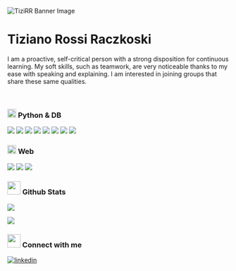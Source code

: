 ![TiziRR Banner Image](https://media.licdn.com/dms/image/v2/D5616AQGTkGEJxQ3Kiw/profile-displaybackgroundimage-shrink_350_1400/profile-displaybackgroundimage-shrink_350_1400/0/1730431787642?e=1736380800&v=beta&t=Bm84BR1J73FTtr2XO9j6B5khlDNOiI1W-12eiOMO72o)

# Tiziano Rossi Raczkoski

I am a proactive, self-critical person with a strong disposition for continuous learning. My
soft skills, such as teamwork, are very noticeable thanks to my ease with speaking and
explaining. I am interested in joining groups that share these same qualities.

<br/>

### <picture> <img src = "https://github.com/7oSkaaa/7oSkaaa/blob/main/Images/CP_PS.gif?raw=true" width = 20px>  </picture> Python & DB
<span> 
  <img src="https://img.shields.io/badge/python-3670A0?style=for-the-badge&logo=python&logoColor=ffdd54">
  <img src="https://img.shields.io/badge/FastAPI-005571?style=for-the-badge&logo=fastapi">
  <img src="https://img.shields.io/badge/MySQL-00000F?style=for-the-badge&logo=mysql&logoColor=white">
  <img src="https://img.shields.io/badge/MongoDB-%234ea94b.svg?style=for-the-badge&logo=mongodb&logoColor=white">
  <img src="https://img.shields.io/badge/pandas-%23150458.svg?style=for-the-badge&logo=pandas&logoColor=white">
  <img src="https://img.shields.io/badge/Matplotlib-%23ffffff.svg?style=for-the-badge&logo=Matplotlib&logoColor=black">
  <img src="https://img.shields.io/badge/numpy-%23013243.svg?style=for-the-badge&logo=numpy&logoColor=white">
  <img src="https://img.shields.io/badge/Postman-FF6C37?style=for-the-badge&logo=postman&logoColor=white">
</span>

### <picture> <img src = "https://github.com/7oSkaaa/7oSkaaa/blob/main/Images/Front_End.gif?raw=true" width = 20px>  </picture> Web
<span>
  <img src="https://img.shields.io/badge/astro-%232C2052.svg?style=for-the-badge&logo=astro&logoColor=white">
  <img src="https://img.shields.io/badge/react-%2320232a.svg?style=for-the-badge&logo=react&logoColor=%2361DAFB">
  <img src="https://img.shields.io/badge/tailwindcss-%2338B2AC.svg?style=for-the-badge&logo=tailwind-css&logoColor=white">
</span>

### <picture> <img src = "https://github.com/7oSkaaa/7oSkaaa/blob/main/Images/Statistics.gif?raw=true" width = 30px>  </picture> Github Stats  
[![](https://github-readme-stats.vercel.app/api?username=tizirr&show_icons=true&theme=graywhite&hide_border=true&locale=en)](https://github.com/TiziRR)



![](https://github-readme-stats.vercel.app/api/pin/?username=TiziRR&repo=librery-sim&theme=graywhite&show_owner=true)

### <picture> <img src = "https://github.com/7oSkaaa/7oSkaaa/blob/main/Images/Connect-with-me.gif?raw=true"  width = 30px></picture> Connect with me
<div align="left">
 <a href="https://www.linkedin.com/in/tizirr/" target="_blank">
<img src=https://img.shields.io/badge/linkedin-%231E77B5.svg?&style=for-the-badge&logo=linkedin&logoColor=white alt=linkedin style="margin-bottom: 5px;" />
</a>
</div>

<!--
**TiziRR/TiziRR** is a ✨ _special_ ✨ repository because its `README.md` (this file) appears on your GitHub profile.
-->

